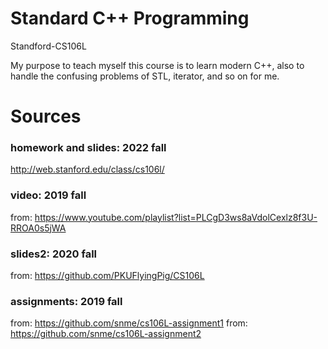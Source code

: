# Standard C++ Programming
Standford-CS106L

My purpose to teach myself this course is to learn modern C++, also to handle the confusing problems of STL, iterator, and so on for me.

# Sources
### homework and slides: 2022 fall
http://web.stanford.edu/class/cs106l/
### video: 2019 fall
from: https://www.youtube.com/playlist?list=PLCgD3ws8aVdolCexlz8f3U-RROA0s5jWA
### slides2: 2020 fall  
from: https://github.com/PKUFlyingPig/CS106L
### assignments: 2019 fall
from: https://github.com/snme/cs106L-assignment1
from: https://github.com/snme/cs106L-assignment2

